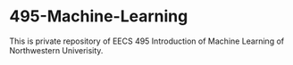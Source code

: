 # 495-Machine-Learning
This is private repository of EECS 495 Introduction of Machine Learning of Northwestern Univerisity.
